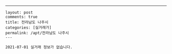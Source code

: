 ---
    layout: post
    comments: true
    title: 전라남도 나주시
    categories: [실거래가]
    permalink: /apt/전라남도 나주시
    ---

    2021-07-01 실거래 정보가 없습니다.

    